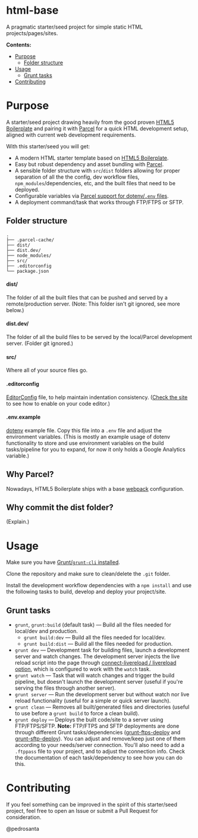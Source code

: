 # html-base

A pragmatic starter/seed project for simple static HTML projects/pages/sites.

**Contents:**

- [Purpose](#purpose)
  * [Folder structure](#folder-structure)
- [Usage](#usage)
  * [Grunt tasks](#grunt-tasks)
- [Contributing](#contributing)

# Purpose

A starter/seed project drawing heavily from the good proven [HTML5 Boilerplate](https://html5boilerplate.com) and pairing it with [Parcel](https://parceljs.org) for a quick HTML development setup, aligned with current web development requirements.

With this starter/seed you will get:

- A modern HTML starter template based on [HTML5 Boilerplate](https://html5boilerplate.com).
- Easy but robust dependency and asset bundling with [Parcel](https://parceljs.org).
- A sensible folder structure with `src`/`dist` folders allowing for proper separation of all the the config, dev workflow files, `npm_modules`/dependencies, etc, and the built files that need to be deployed.
- Configurable variables via [Parcel support for dotenv/`.env` files](https://parceljs.org/features/node-emulation/#.env-files).
- A deployment command/task that works through FTP/FTPS or SFTP.

## Folder structure

```
.
├── .parcel-cache/
├── dist/
├── dist.dev/
├── node_modules/
├── src/
├── .editorconfig
└── package.json
```

#### dist/

The folder of all the built files that can be pushed and served by a remote/production server. (Note: This folder isn't git ignored, see more below.)

#### dist.dev/

The folder of all the build files to be served by the local/Parcel development server. (Folder git ignored.)

#### src/

Where all of your source files go.

#### .editorconfig

[EditorConfig](https://editorconfig.org) file, to help maintain indentation consistency. ([Check the site](https://editorconfig.org/#download) to see how to enable on your code editor.)

#### .env.example

[dotenv](https://github.com/motdotla/dotenv) example file. Copy this file into a `.env` file and adjust the environment variables. (This is mostly an example usage of dotenv functionality to store and use environment variables on the build tasks/pipeline for you to expand, for now it only holds a Google Analytics variable.)

## Why Parcel?

Nowadays, HTML5 Boilerplate ships with a base [webpack](https://webpack.js.org/) configuration.

## Why commit the dist folder?

(Explain.)

# Usage

Make sure you have [Grunt/`grunt-cli` installed](https://gruntjs.com/getting-started#installing-the-cli).

Clone the repository and make sure to clean/delete the `.git` folder.

Install the development workflow dependencies with a `npm install` and use the following tasks to build, develop and deploy your project/site.

## Grunt tasks

- `grunt`, `grunt:build` (default task) — Build all the files needed for local/dev and production.
  - `grunt build:dev` — Build all the files needed for local/dev.
  - `grunt build:dist` — Build all the files needed for production.
- `grunt dev` — Development task for building files, launch a development server and watch changes. The development server injects the live reload script into the page through [connect-livereload / livereload option](https://github.com/gruntjs/grunt-contrib-connect#livereload), which is configured to work with the `watch` task.
- `grunt watch` — Task that will watch changes and trigger the build pipeline, but doesn't launch the development server (useful if you're serving the files through another server).
- `grunt server` — Run the development server but without watch nor live reload functionality (useful for a simple or quick server launch).
- `grunt clean` — Removes all built/generated files and directories (useful to use before a `grunt build` to force a clean build).
- `grunt deploy` — Deploys the built code/site to a server using FTP/FTPS/SFTP. **Note:** FTP/FTPS and SFTP deployments are done through different Grunt tasks/dependencies ([grunt-ftps-deploy](https://github.com/dYb/grunt-ftps-deploy) and [grunt-sftp-deploy](https://github.com/thrashr888/grunt-sftp-deploy)). You can adjust and remove/keep just one of them according to your needs/server connection. You'll also need to add a `.ftppass` file to your project, and to adjust the connection info. Check the documentation of each task/dependency to see how you can do this.

# Contributing

If you feel something can be improved in the spirit of this starter/seed project, feel free to open an Issue or submit a Pull Request for consideration.

@pedrosanta
